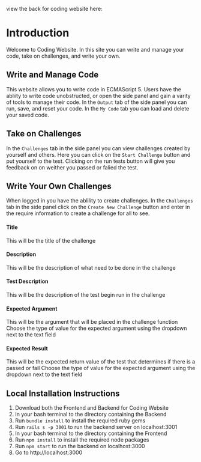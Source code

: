 view the back for coding website here: 

# Introduction
Welcome to Coding Website. In this site you can write and manage your code, take on challenges, and write your own.

## Write and Manage Code
This website allows you to write code in ECMAScript 5. Users have the abliity to write code unobstructed, or open the side panel and gain a varity of tools to manage their code. In the `Output` tab of the side panel you can run, save, and reset your code. In the `My Code` tab you can load and delete your saved code.

## Take on Challenges
In the `Challenges` tab in the side panel you can view challenges created by yourself and others. Here you can click on the `Start Challenge` button and put yourself to the test. Clicking on the run tests button will give you feedback on on weither you passed or falied the test.

## Write Your Own Challenges
When logged in you have the ablility to create challenges. In the `Challenges` tab in the side panel click on the `Create New Challenge` button and enter in the require information to create a challenge for all to see.
#### Title
This will be the title of the challenge
#### Description
This will be the description of what need to be done in the challenge
#### Test Description
This will be the description of the test begin run in the challenge
#### Expected Argument
This will be the argument that will be placed in the challenge function
Choose the type of value for the expected argument using the dropdown next to the text field
#### Expected Result
This will be the expected return value of the test that determines if there is a passed or fail
Choose the type of value for the expected argument using the dropdown next to the text field

## Local Installation Instructions
1. Download both the Frontend and Backend for Coding Website
2. In your bash terminal to the directory containing the Backend
3. Run `bundle install` to install the required ruby gems
4. Run `rails s -p 3001` to run the backend server on localhost:3001
5. In your bash terminal to the directory containing the Frontend
6. Run `npm install` to install the required node packages
7. Run `npm start` to run the backend on localhost:3000
8. Go to http://localhost:3000
